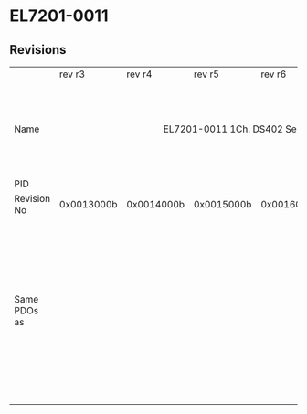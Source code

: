 # EL7201-0011

## Revisions
<table>
<tr>
<td></td>
<td>rev r3</td>
<td>rev r4</td>
<td>rev r5</td>
<td>rev r6</td>
<td>rev r7</td>
<td>rev r8</td>
<td>rev r9</td>
<td>rev r10</td>
<td>rev r11</td>
<td>rev r12</td>
<td>rev r13</td>
<td>rev r14</td>
<td>rev r15</td>
<td>rev r16</td>
</tr>
<tr>
<td>Name</td>
<td colspan=8 align="center">EL7201-0011 1Ch. DS402 Servo motor output stage with OCT (50V, 4A)</td>
<td>EL7201-0011 1Ch. DS402 Servo motor output stage with OCT (50V, 2.8A RMS)</td>
<td>EL7201-0011 1Ch. DS402 Servo motor output stage with OCT (50V, 4A)</td>
<td colspan=4 align="center">EL7201-0011 1Ch. DS402 Servo motor output stage with OCT (50V, 2.8A RMS)</td>
</tr>
<tr>
<td>PID</td>
<td colspan=14 align="center">0x1c213052</td>
</tr>
<tr>
<td>Revision No</td>
<td>0x0013000b</td>
<td>0x0014000b</td>
<td>0x0015000b</td>
<td>0x0016000b</td>
<td>0x0017000b</td>
<td>0x0018000b</td>
<td>0x0019000b</td>
<td>0x001a000b</td>
<td>0x001b000b</td>
<td>0x001c000b</td>
<td>0x001d000b</td>
<td>0x001e000b</td>
<td>0x001f000b</td>
<td>0x0020000b</td>
</tr>
<tr>
<td>Same PDOs as</td>
<td colspan=4 align="center"></td>
<td><a href="EL7211-0011.md">EL7211-0011 rev r7</a></td>
<td><a href="EL7211-0011.md">EL7211-0011 rev r8</a></td>
<td colspan=2 align="center"><a href="EJ7211-0011.md">EJ7211-0011 rev r10</a><br/><a href="EL7201-9015.md">EL7201-9015 rev r10</a><br/><a href="EL7211-0011.md">EL7211-0011 rev r10</a><br/><a href="EL7211-0011.md">EL7211-0011 rev r9</a><br/><a href="EL7211-9015.md">EL7211-9015 rev r10</a></td>
<td colspan=3 align="center"><a href="EJ7211-0011.md">EJ7211-0011 rev r11</a><br/><a href="EJ7211-0011.md">EJ7211-0011 rev r12</a><br/><a href="EJ7211-0011.md">EJ7211-0011 rev r13</a><br/><a href="EJ7211-9415.md">EJ7211-9415 rev r13</a><br/><a href="EL7201-9015.md">EL7201-9015 rev r11</a><br/><a href="EL7201-9015.md">EL7201-9015 rev r12</a><br/><a href="EL7201-9015.md">EL7201-9015 rev r13</a><br/><a href="EL7211-0011.md">EL7211-0011 rev r11</a><br/><a href="EL7211-0011.md">EL7211-0011 rev r12</a><br/><a href="EL7211-0011.md">EL7211-0011 rev r13</a><br/><a href="EL7211-9015.md">EL7211-9015 rev r11</a><br/><a href="EL7211-9015.md">EL7211-9015 rev r12</a><br/><a href="EL7211-9015.md">EL7211-9015 rev r13</a><br/><a href="EL7221-9015.md">EL7221-9015 rev r12</a><br/><a href="EL7221-9015.md">EL7221-9015 rev r13</a><br/><a href="EP7211-0035.md">EP7211-0035 rev r13</a></td>
<td colspan=2 align="center"><a href="EJ7211-0011.md">EJ7211-0011 rev r14</a><br/><a href="EJ7211-0011.md">EJ7211-0011 rev r15</a><br/><a href="EJ7211-9415.md">EJ7211-9415 rev r14</a><br/><a href="EJ7211-9415.md">EJ7211-9415 rev r15</a><br/><a href="EL7201-9015.md">EL7201-9015 rev r14</a><br/><a href="EL7201-9015.md">EL7201-9015 rev r15</a><br/><a href="EL7211-0011.md">EL7211-0011 rev r14</a><br/><a href="EL7211-0011.md">EL7211-0011 rev r15</a><br/><a href="EL7211-9015.md">EL7211-9015 rev r14</a><br/><a href="EL7211-9015.md">EL7211-9015 rev r15</a><br/><a href="EL7221-9015.md">EL7221-9015 rev r14</a><br/><a href="EL7221-9015.md">EL7221-9015 rev r15</a><br/><a href="EP7211-0035.md">EP7211-0035 rev r14</a><br/><a href="EP7211-0035.md">EP7211-0035 rev r15</a></td>
<td><a href="EJ7211-0011.md">EJ7211-0011 rev r16</a><br/><a href="EJ7211-9415.md">EJ7211-9415 rev r16</a><br/><a href="EL7201-9015.md">EL7201-9015 rev r16</a><br/><a href="EL7211-0011.md">EL7211-0011 rev r16</a><br/><a href="EL7211-9015.md">EL7211-9015 rev r16</a><br/><a href="EL7221-9015.md">EL7221-9015 rev r16</a><br/><a href="EP7211-0035.md">EP7211-0035 rev r16</a></td>
</tr>
</table>
